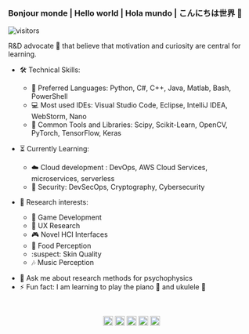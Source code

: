 ###  Bonjour monde | Hello world | Hola mundo | こんにちは世界 👋
![visitors](https://visitor-badge.glitch.me/badge?page_id=https://github.com/ArceLopera)

R&D advocate 🥑 that believe that motivation and curiosity are central for learning.

* 🛠️ Technical Skills: 
  * 👅 Preferred Languages: Python, C#, C++, Java, Matlab, Bash, PowerShell
  * 💻 Most used IDEs: Visual Studio Code, Eclipse, IntelliJ IDEA, WebStorm, Nano
  * 📖 Common Tools and Libraries: Scipy, Scikit-Learn, OpenCV, PyTorch, TensorFlow, Keras
                      
* ⏳ Currently Learning:
  * ☁️ Cloud development : DevOps, AWS Cloud Services, microservices, serverless
  * 🦺 Security: DevSecOps, Cryptography, Cybersecurity
                      
* 🤔 Research interests:
  * 🎲 Game Development
  * 👤 UX Research
  * 🎮 Novel HCI Interfaces
  * 🍣 Food Perception
  * :suspect: Skin Quality
  * 🎶 Music Perception 

- 💬 Ask me about research methods for psychophysics
- ⚡ Fun fact: I am learning to play the piano 🎹 and ukulele 🎻

<br>
<p align="center">
<a href="https://twitter.com/ArceLopera" target="_blank"><img align="center" src="https://cdn.jsdelivr.net/npm/simple-icons@3.0.1/icons/twitter.svg" alt="ArceLopera" height="20" width="20" /></a>
<a href="https://www.linkedin.com/in/carlos-arcelopera/" target="_blank"><img align="center" src="https://cdn.jsdelivr.net/npm/simple-icons@3.0.1/icons/linkedin.svg" alt="ArceLopera" height="20" width="20" /></a>
<a href="https://www.researchgate.net/profile/Carlos_Arce_Lopera" target="_blank"><img align="center" src="https://cdn.jsdelivr.net/npm/simple-icons@3.0.1/icons/researchgate.svg" alt="ArceLopera" height="20" width="20" /></a>
<a href="https://scholar.google.com/citations?user=_JK6ORsAAAAJ&hl=en" target="_blank"><img align="center" src="https://cdn.jsdelivr.net/npm/simple-icons@3.0.1/icons/googlescholar.svg" alt="ArceLopera" height="20" width="20" /></a>
  <a href="https://arcelopera.github.io/portfolio/" target="blank" rel="noopener noreferrer"><img align="center" src="https://cdn.jsdelivr.net/npm/simple-icons@3.0.1/icons/about-dot-me.svg" alt="ArceLopera" height="20" width="20" /></a>
</p>
<br>
<br>
<br>
